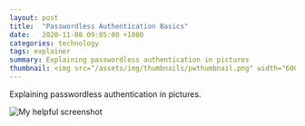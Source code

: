 ```yaml
---
layout: post
title:  "Passwordless Authentication Basics"
date:   2020-11-08 09:05:00 +1000
categories: technology
tags: explainer
summary: Explaining passwordless authentication in pictures
thumbnail: <img src="/assets/img/thumbnails/pwthumbnail.png" width="600">
---
```


Explaining passwordless authentication in pictures.

![My helpful screenshot][notes]

[notes]: /assets/img/notes/passwordless.png
